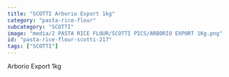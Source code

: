 ```yaml
---
title: "SCOTTI Arborio Export 1kg"
category: "pasta-rice-flour"
subcategory: "SCOTTI"
image: "media/2 PASTA RICE FLOUR/SCOTTI PICS/ARBORIO EXPORT 1Kg.png"
id: "pasta-rice-flour-scotti-217"
tags: ["SCOTTI"]
---
```


Arborio Export 1kg
